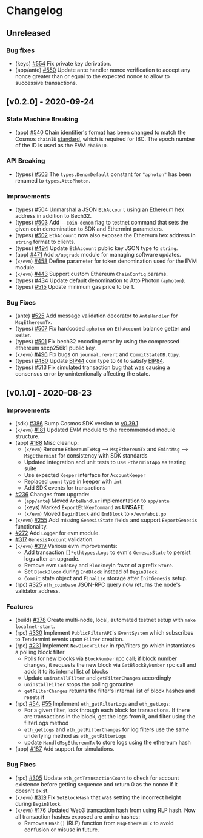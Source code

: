 <!--
Guiding Principles:

Changelogs are for humans, not machines.
There should be an entry for every single version.
The same types of changes should be grouped.
Versions and sections should be linkable.
The latest version comes first.
The release date of each version is displayed.
Mention whether you follow Semantic Versioning.

Usage:

Change log entries are to be added to the Unreleased section under the
appropriate stanza (see below). Each entry should ideally include a tag and
the Github issue reference in the following format:

* (<tag>) \#<issue-number> message

The issue numbers will later be link-ified during the release process so you do
not have to worry about including a link manually, but you can if you wish.

Types of changes (Stanzas):

"Features" for new features.
"Improvements" for changes in existing functionality.
"Deprecated" for soon-to-be removed features.
"Bug Fixes" for any bug fixes.
"Client Breaking" for breaking CLI commands and REST routes used by end-users.
"API Breaking" for breaking exported APIs used by developers building on SDK.
"State Machine Breaking" for any changes that result in a different AppState given same genesisState and txList.

Ref: https://keepachangelog.com/en/1.0.0/
-->

# Changelog

## Unreleased

### Bug fixes

* (keys) [\#554](https://github.com/ChainSafe/ethermint/pull/554) Fix private key derivation.
* (app/ante) [\#550](https://github.com/ChainSafe/ethermint/pull/550) Update ante handler nonce verification to accept any nonce greater than or equal to the expected nonce to allow to successive transactions.

## [v0.2.0] - 2020-09-24

### State Machine Breaking

* (app) [\#540](https://github.com/ChainSafe/ethermint/issues/540) Chain identifier's format has been changed to match the Cosmos `chainID` [standard](https://github.com/ChainAgnostic/CAIPs/blob/master/CAIPs/caip-5.md), which is required for IBC. The epoch number of the ID is used as the EVM `chainID`.

### API Breaking

* (types) [\#503](https://github.com/ChainSafe/ethermint/pull/503) The `types.DenomDefault` constant for `"aphoton"` has been renamed to `types.AttoPhoton`.

### Improvements

* (types) [\#504](https://github.com/ChainSafe/ethermint/pull/504) Unmarshal a JSON `EthAccount` using an Ethereum hex address in addition to Bech32.
* (types) [\#503](https://github.com/ChainSafe/ethermint/pull/503) Add `--coin-denom` flag to testnet command that sets the given coin denomination to SDK and Ethermint parameters.
* (types) [\#502](https://github.com/ChainSafe/ethermint/pull/502) `EthAccount` now also exposes the Ethereum hex address in `string` format to clients.
* (types) [\#494](https://github.com/ChainSafe/ethermint/pull/494) Update `EthAccount` public key JSON type to `string`.
* (app) [\#471](https://github.com/ChainSafe/ethermint/pull/471) Add `x/upgrade` module for managing software updates.
* (`x/evm`) [\#458](https://github.com/ChainSafe/ethermint/pull/458) Define parameter for token denomination used for the EVM module.
* (`x/evm`) [\#443](https://github.com/ChainSafe/ethermint/issues/443) Support custom Ethereum `ChainConfig` params.
* (types) [\#434](https://github.com/ChainSafe/ethermint/issues/434) Update default denomination to Atto Photon (`aphoton`).
* (types) [\#515](https://github.com/ChainSafe/ethermint/pull/515) Update minimum gas price to be 1.

### Bug Fixes

* (ante) [\#525](https://github.com/ChainSafe/ethermint/pull/525) Add message validation decorator to `AnteHandler` for `MsgEthereumTx`.
* (types) [\#507](https://github.com/ChainSafe/ethermint/pull/507) Fix hardcoded `aphoton` on `EthAccount` balance getter and setter.
* (types) [\#501](https://github.com/ChainSafe/ethermint/pull/501) Fix bech32 encoding error by using the compressed ethereum secp256k1 public key.
* (`x/evm`) [\#496](https://github.com/ChainSafe/ethermint/pull/496) Fix bugs on `journal.revert` and `CommitStateDB.Copy`.
* (types) [\#480](https://github.com/ChainSafe/ethermint/pull/480) Update [BIP44](https://github.com/bitcoin/bips/blob/master/bip-0044.mediawiki) coin type to `60` to satisfy [EIP84](https://github.com/ethereum/EIPs/issues/84).
* (types) [\#513](https://github.com/ChainSafe/ethermint/pull/513) Fix simulated transaction bug that was causing a consensus error by unintentionally affecting the state.

## [v0.1.0] - 2020-08-23

### Improvements

* (sdk) [\#386](https://github.com/ChainSafe/ethermint/pull/386) Bump Cosmos SDK version to [v0.39.1](https://github.com/cosmos/cosmos-sdk/releases/tag/v0.39.1)
* (`x/evm`) [\#181](https://github.com/ChainSafe/ethermint/issues/181) Updated EVM module to the recommended module structure.
* (app) [\#188](https://github.com/ChainSafe/ethermint/issues/186)  Misc cleanup:
  * (`x/evm`) Rename `EthereumTxMsg` --> `MsgEthereumTx` and `EmintMsg` --> `MsgEthermint` for consistency with SDK standards
  * Updated integration and unit tests to use `EthermintApp` as testing suite
  * Use expected `Keeper` interface for `AccountKeeper`
  * Replaced `count` type in keeper with `int`
  * Add SDK events for transactions
* [\#236](https://github.com/ChainSafe/ethermint/pull/236) Changes from upgrade:
  * (`app/ante`) Moved `AnteHandler` implementation to `app/ante`
  * (keys) Marked `ExportEthKeyCommand` as **UNSAFE**
  * (`x/evm`) Moved `BeginBlock` and `EndBlock` to `x/evm/abci.go`
* (`x/evm`) [\#255](https://github.com/ChainSafe/ethermint/pull/255) Add missing `GenesisState` fields and support `ExportGenesis` functionality.
* [\#272](https://github.com/ChainSafe/ethermint/pull/272) Add `Logger` for evm module.
* [\#317](https://github.com/ChainSafe/ethermint/pull/317) `GenesisAccount` validation.
* (`x/evm`) [\#319](https://github.com/ChainSafe/ethermint/pull/319) Various evm improvements:
  * Add transaction `[]*ethtypes.Logs` to evm's `GenesisState` to persist logs after an upgrade.
  * Remove evm `CodeKey` and `BlockKey`in favor of a prefix `Store`.
  * Set `BlockBloom` during `EndBlock` instead of `BeginBlock`.
  * `Commit` state object and `Finalize` storage after `InitGenesis` setup.
* (rpc) [\#325](https://github.com/ChainSafe/ethermint/pull/325) `eth_coinbase` JSON-RPC query now returns the node's validator address.

### Features

* (build) [\#378](https://github.com/ChainSafe/ethermint/pull/378) Create multi-node, local, automated testnet setup with `make localnet-start`.
* (rpc) [\#330](https://github.com/ChainSafe/ethermint/issues/330) Implement `PublicFilterAPI`'s `EventSystem` which subscribes to Tendermint events upon `Filter` creation.
* (rpc) [\#231](https://github.com/ChainSafe/ethermint/issues/231) Implement `NewBlockFilter` in rpc/filters.go which instantiates a polling block filter
  * Polls for new blocks via `BlockNumber` rpc call; if block number changes, it requests the new block via `GetBlockByNumber` rpc call and adds it to its internal list of blocks
  * Update `uninstallFilter` and `getFilterChanges` accordingly
  * `uninstallFilter` stops the polling goroutine
  * `getFilterChanges` returns the filter's internal list of block hashes and resets it
* (rpc) [\#54](https://github.com/ChainSafe/ethermint/issues/54), [\#55](https://github.com/ChainSafe/ethermint/issues/55)
  Implement `eth_getFilterLogs` and `eth_getLogs`:
  * For a given filter, look through each block for transactions. If there are transactions in the block, get the logs from it, and filter using the filterLogs method
  * `eth_getLogs` and `eth_getFilterChanges` for log filters use the same underlying method as `eth_getFilterLogs`
  * update `HandleMsgEthereumTx` to store logs using the ethereum hash
* (app) [\#187](https://github.com/ChainSafe/ethermint/issues/187) Add support for simulations.

### Bug Fixes

* (rpc) [\#305](https://github.com/ChainSafe/ethermint/issues/305) Update `eth_getTransactionCount` to check for account existence before getting sequence and return 0 as the nonce if it doesn't exist.
* (`x/evm`) [\#319](https://github.com/ChainSafe/ethermint/pull/319) Fix `SetBlockHash` that was setting the incorrect height during `BeginBlock`.
* (`x/evm`) [\#176](https://github.com/ChainSafe/ethermint/issues/176) Updated Web3 transaction hash from using RLP hash. Now all transaction hashes exposed are amino hashes:
  * Removes `Hash()` (RLP) function from `MsgEthereumTx` to avoid confusion or misuse in future.
